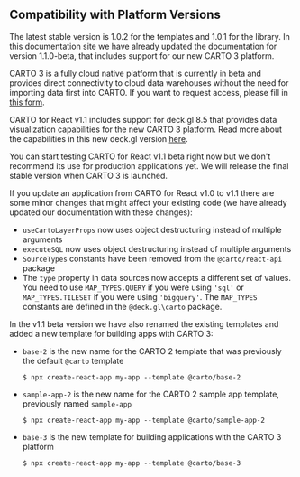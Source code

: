 ## Compatibility with Platform Versions

The latest stable version is 1.0.2 for the templates and 1.0.1 for the library. In this documentation site we have already updated the documentation for version 1.1.0-beta, that includes support for our new CARTO 3 platform.

CARTO 3 is a fully cloud native platform that is currently in beta and provides direct connectivity to cloud data warehouses without the need for importing data first into CARTO. If you want to request access, please fill in [this form](https://carto.com/carto3/).

CARTO for React v1.1 includes support for deck.gl 8.5 that provides data visualization capabilities for the new CARTO 3 platform. Read more about the capabilities in this new deck.gl version [here](/deck-gl).

You can start testing CARTO for React v1.1 beta right now but we don't recommend its use for production applications yet. We will release the final stable version when CARTO 3 is launched.

If you update an application from CARTO for React v1.0 to v1.1 there are some minor changes that might affect your existing code (we have already updated our documentation with these changes):

- `useCartoLayerProps` now uses object destructuring instead of multiple arguments
- `executeSQL` now uses object destructuring instead of multiple arguments
- `SourceTypes` constants have been removed from the `@carto/react-api` package
- The `type` property in data sources now accepts a different set of values. You need to use `MAP_TYPES.QUERY` if you were using `'sql'` or `MAP_TYPES.TILESET` if you were using `'bigquery'`. The `MAP_TYPES` constants are defined in the `@deck.gl\carto` package.

In the v1.1 beta version we have also renamed the existing templates and added a new template for building apps with CARTO 3:

- `base-2` is the new name for the CARTO 2 template that was previously the default `@carto` template

   ```shell
   $ npx create-react-app my-app --template @carto/base-2
   ```

- `sample-app-2` is the new name for the CARTO 2 sample app template, previously named `sample-app`

   ```shell
   $ npx create-react-app my-app --template @carto/sample-app-2
   ```

- `base-3` is the new template for building applications with the CARTO 3 platform

   ```shell
   $ npx create-react-app my-app --template @carto/base-3
   ```